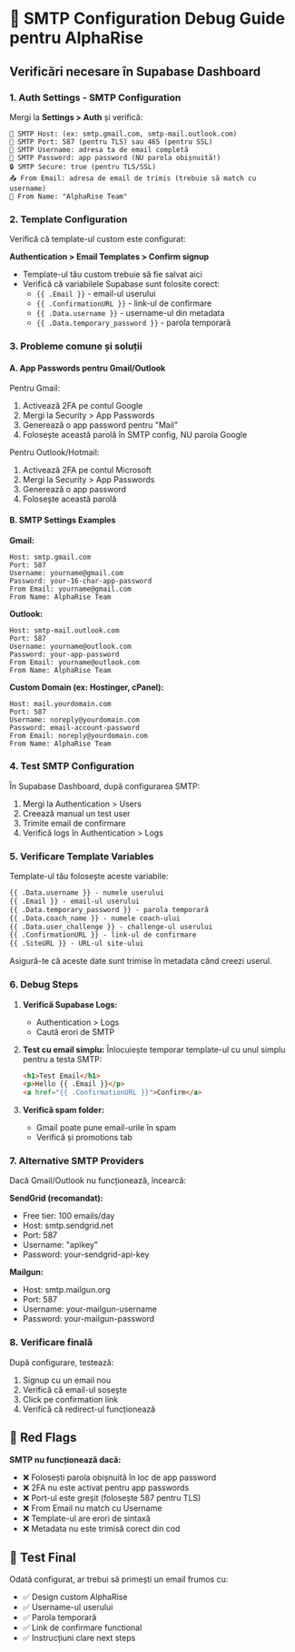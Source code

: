 # 🔧 SMTP Configuration Debug Guide pentru AlphaRise

## Verificări necesare în Supabase Dashboard

### 1. Auth Settings - SMTP Configuration
Mergi la **Settings > Auth** și verifică:

```
📧 SMTP Host: (ex: smtp.gmail.com, smtp-mail.outlook.com)
🔌 SMTP Port: 587 (pentru TLS) sau 465 (pentru SSL)
👤 SMTP Username: adresa ta de email completă
🔑 SMTP Password: app password (NU parola obișnuită!)
🔒 SMTP Secure: true (pentru TLS/SSL)
📤 From Email: adresa de email de trimis (trebuie să match cu username)
📝 From Name: "AlphaRise Team"
```

### 2. Template Configuration
Verifică că template-ul custom este configurat:

**Authentication > Email Templates > Confirm signup**
- Template-ul tău custom trebuie să fie salvat aici
- Verifică că variabilele Supabase sunt folosite corect:
  - `{{ .Email }}` - email-ul userului
  - `{{ .ConfirmationURL }}` - link-ul de confirmare
  - `{{ .Data.username }}` - username-ul din metadata
  - `{{ .Data.temporary_password }}` - parola temporară

### 3. Probleme comune și soluții

#### A. App Passwords pentru Gmail/Outlook
Pentru Gmail:
1. Activează 2FA pe contul Google
2. Mergi la Security > App Passwords
3. Generează o app password pentru "Mail"
4. Folosește această parolă în SMTP config, NU parola Google

Pentru Outlook/Hotmail:
1. Activează 2FA pe contul Microsoft
2. Mergi la Security > App Passwords
3. Generează o app password
4. Folosește această parolă

#### B. SMTP Settings Examples

**Gmail:**
```
Host: smtp.gmail.com
Port: 587
Username: yourname@gmail.com
Password: your-16-char-app-password
From Email: yourname@gmail.com
From Name: AlphaRise Team
```

**Outlook:**
```
Host: smtp-mail.outlook.com
Port: 587
Username: yourname@outlook.com
Password: your-app-password
From Email: yourname@outlook.com
From Name: AlphaRise Team
```

**Custom Domain (ex: Hostinger, cPanel):**
```
Host: mail.yourdomain.com
Port: 587
Username: noreply@yourdomain.com
Password: email-account-password
From Email: noreply@yourdomain.com
From Name: AlphaRise Team
```

### 4. Test SMTP Configuration

În Supabase Dashboard, după configurarea SMTP:
1. Mergi la Authentication > Users
2. Creează manual un test user
3. Trimite email de confirmare
4. Verifică logs în Authentication > Logs

### 5. Verificare Template Variables

Template-ul tău folosește aceste variabile:
```html
{{ .Data.username }} - numele userului
{{ .Email }} - email-ul userului  
{{ .Data.temporary_password }} - parola temporară
{{ .Data.coach_name }} - numele coach-ului
{{ .Data.user_challenge }} - challenge-ul userului
{{ .ConfirmationURL }} - link-ul de confirmare
{{ .SiteURL }} - URL-ul site-ului
```

Asigură-te că aceste date sunt trimise în metadata când creezi userul.

### 6. Debug Steps

1. **Verifică Supabase Logs:**
   - Authentication > Logs
   - Caută erori de SMTP

2. **Test cu email simplu:**
   Înlocuiește temporar template-ul cu unul simplu pentru a testa SMTP:
   ```html
   <h1>Test Email</h1>
   <p>Hello {{ .Email }}</p>
   <a href="{{ .ConfirmationURL }}">Confirm</a>
   ```

3. **Verifică spam folder:**
   - Gmail poate pune email-urile în spam
   - Verifică și promotions tab

### 7. Alternative SMTP Providers

Dacă Gmail/Outlook nu funcționează, încearcă:

**SendGrid (recomandat):**
- Free tier: 100 emails/day
- Host: smtp.sendgrid.net
- Port: 587
- Username: "apikey"
- Password: your-sendgrid-api-key

**Mailgun:**
- Host: smtp.mailgun.org
- Port: 587
- Username: your-mailgun-username
- Password: your-mailgun-password

### 8. Verificare finală

După configurare, testează:
1. Signup cu un email nou
2. Verifică că email-ul sosește
3. Click pe confirmation link
4. Verifică că redirect-ul funcționează

## 🚨 Red Flags

**SMTP nu funcționează dacă:**
- ❌ Folosești parola obișnuită în loc de app password
- ❌ 2FA nu este activat pentru app passwords
- ❌ Port-ul este greșit (folosește 587 pentru TLS)
- ❌ From Email nu match cu Username
- ❌ Template-ul are erori de sintaxă
- ❌ Metadata nu este trimisă corect din cod

## 📧 Test Final

Odată configurat, ar trebui să primești un email frumos cu:
- ✅ Design custom AlphaRise
- ✅ Username-ul userului
- ✅ Parola temporară
- ✅ Link de confirmare functional
- ✅ Instrucțiuni clare next steps